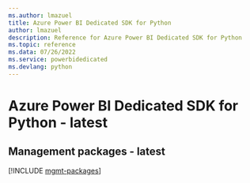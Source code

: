 ```yaml
---
ms.author: lmazuel
title: Azure Power BI Dedicated SDK for Python
author: lmazuel
description: Reference for Azure Power BI Dedicated SDK for Python
ms.topic: reference
ms.data: 07/26/2022
ms.service: powerbidedicated
ms.devlang: python
---
```

# Azure Power BI Dedicated SDK for Python - latest

## Management packages - latest
[!INCLUDE [mgmt-packages](power-bi-dedicated-mgmt-index.md)]